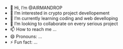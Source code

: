 - 👋 Hi, I’m @AIRMANDROP
- 👀 I’m interested in crypto project devellopement
- 🌱 I’m currently learning coding and web develloping
- 💞️ I’m looking to collaborate on every serious project
- 📫 How to reach me ...
- 😄 Pronouns: ...
- ⚡ Fun fact: ...

<!---
AIRMANDROP/AIRMANDROP is a ✨ special ✨ repository because its `README.md` (this file) appears on your GitHub profile.
You can click the Preview link to take a look at your changes.
--->
